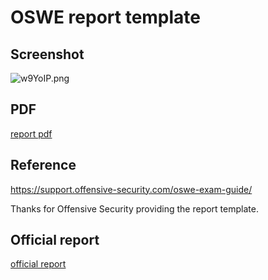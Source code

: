 # OSWE report template

## Screenshot

![w9YoIP.png](https://s1.ax1x.com/2020/09/02/w9YoIP.png)

## PDF

[report pdf](https://github.com/madneal/oswe-report-template/blob/master/OSWE-Exam-Report.pdf)


## Reference

https://support.offensive-security.com/oswe-exam-guide/

Thanks for Offensive Security providing the report template.

## Official report

[official report](https://www.offensive-security.com/awae/OSWE-Exam-Report.doc)
